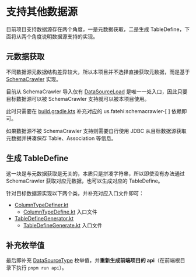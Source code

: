 # 支持其他数据源

目前项目支持数据源存在两个角度，一是元数据获取，二是生成 TableDefine，下面将从两个角度说明数据源支持的实现。

## 元数据获取

不同数据源元数据结构差异较大，所以本项目并不选择直接获取元数据，而是基于 [SchemaCrawler](https://www.schemacrawler.com/) 实现。


目前从 SchemaCrawler 导入仅有 [DataSourceLoad](https://github.com/pot-mot/jimmer-code-gen-kotlin/blob/multi_columns_ref/src/main/kotlin/top/potmot/core/database/load/DataSourceLoad.kt) 是唯一一处入口，因此只要目标数据源可以被 SchemaCrawler 支持就可以被本项目使用。

此时只需要在 [build.gradle.kts](https://github.com/pot-mot/jimmer-code-gen-kotlin/blob/multi_columns_ref/build.gradle.kts) 补充对应的 us.fatehi:schemacrawler-[ ] 依赖即可。

如果数据源不被 SchemaCrawler 支持则需要自行使用 JDBC 从目标数据源获取元数据并拼凑保存 Table、Association 等信息。

## 生成 TableDefine

这一块是与元数据获取是无关的，本质只是拼凑字符串，所以即使没有办法通过 SchemaCrawler 获取对应元数据，也可以生成对应的 TableDefine。

针对目标数据源实现以下两个类，并补充对应入口文件即可：

- [ColumnTypeDefiner.kt](https://github.com/pot-mot/jimmer-code-gen-kotlin/blob/multi_columns_ref/src/main/kotlin/top/potmot/core/database/generate/ColumnTypeDefiner.kt)
    - [ColumnTypeDefine.kt](https://github.com/pot-mot/jimmer-code-gen-kotlin/blob/multi_columns_ref/src/main/kotlin/top/potmot/core/database/generate/ColumnTypeDefine.kt) 入口文件
- [TableDefineGenerator.kt](https://github.com/pot-mot/jimmer-code-gen-kotlin/blob/multi_columns_ref/src/main/kotlin/top/potmot/core/database/generate/TableDefineGenerator.kt)
    - [TableDefineGenerate.kt](https://github.com/pot-mot/jimmer-code-gen-kotlin/blob/multi_columns_ref/src/main/kotlin/top/potmot/core/database/generate/TableDefineGenerate.kt) 入口文件

## 补充枚举值

最后即补充 [DataSourceType](https://github.com/pot-mot/jimmer-code-gen-kotlin/blob/multi_columns_ref/src/main/kotlin/top/potmot/enumeration/DataSourceType.kt) 枚举值，并**重新生成前端项目的 api**（在前端根目录下执行 `pnpm run api`）。
